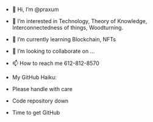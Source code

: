- 👋 Hi, I’m @praxum
- 👀 I’m interested in Technology, Theory of Knowledge, Interconnectedness of things, Woodturning.
- 🌱 I’m currently learning Blockchain, NFTs
- 💞️ I’m looking to collaborate on ...
- 📫 How to reach me 612-812-8570

- My GitHub Haiku:
- Please handle with care
- Code repository down
- Time to get GitHub
<!---
praxum/praxum is a ✨ special ✨ repository because its `README.md` (this file) appears on your GitHub profile.
You can click the Preview link to take a look at your changes.
--->
